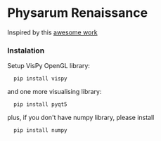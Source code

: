 # Physarum Renaissance
Inspired by this [awesome work](http://eprints.uwe.ac.uk/15260/1/artl.2010.16.2.pdf)

### Instalation
Setup VisPy OpenGL library:
```
  pip install vispy
```
and one more visualising library:
```
  pip install pyqt5
```
plus, if you don't have numpy library, please install
```
  pip install numpy
```
